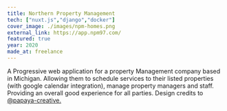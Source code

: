 ```yaml
---
title: Northern Property Management
tech: ["nuxt.js","django","docker"]
cover_image: ./images/npm-homes.png
external_link: https://app.npm97.com/
featured: true
year: 2020
made_at: freelance
---
```


A Progressive web application for a property Management company based in Michigan. Allowing them to schedule services to their listed
properties (with google calendar integration), manage property managers and staff. Providing an overall good experience for all parties.
Design credits to [@papaya-creative.](https://www.papaya-creative.com/)
